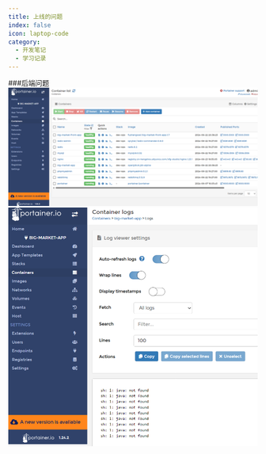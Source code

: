 ```yaml
---
title: 上线的问题
index: false
icon: laptop-code
category:
  - 开发笔记
  - 学习记录
---
```

###后端问题
![img.png](img.png)
![img_1.png](img_1.png)
